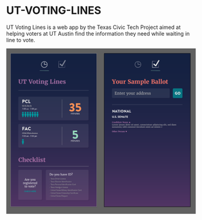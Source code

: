 # UT-VOTING-LINES 
UT Voting Lines is a web app by the Texas Civic Tech Project aimed at helping voters at UT Austin find the information they need while waiting in line to vote. 

![Mock Design](mock-design.png?raw=true)
